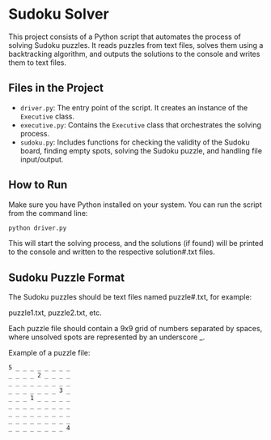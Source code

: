 # Sudoku Solver

This project consists of a Python script that automates the process of solving Sudoku puzzles. It reads puzzles from text files, solves them using a backtracking algorithm, and outputs the solutions to the console and writes them to text files.

## Files in the Project

- `driver.py`: The entry point of the script. It creates an instance of the `Executive` class.
- `executive.py`: Contains the `Executive` class that orchestrates the solving process.
- `sudoku.py`: Includes functions for checking the validity of the Sudoku board, finding empty spots, solving the Sudoku puzzle, and handling file input/output.

## How to Run

Make sure you have Python installed on your system. You can run the script from the command line:

```bash
python driver.py
```
This will start the solving process, and the solutions (if found) will be printed to the console and written to the respective solution#.txt files.
## Sudoku Puzzle Format
The Sudoku puzzles should be text files named puzzle#.txt, for example:

puzzle1.txt, puzzle2.txt, etc. 

Each puzzle file should contain a 9x9 grid of numbers separated by spaces, where unsolved spots are represented by an underscore _.

Example of a puzzle file:

```txt
5 _ _ _ _ _ _ _ _
_ _ _ _ 2 _ _ _ _
_ _ _ _ _ _ _ _ _
_ _ _ _ _ _ _ 3 _
_ _ _ 1 _ _ _ _ _
_ _ _ _ _ _ _ _ _
_ _ _ _ _ _ _ _ _
_ _ _ _ _ _ _ _ _
_ _ _ _ _ _ _ _ 4

```
